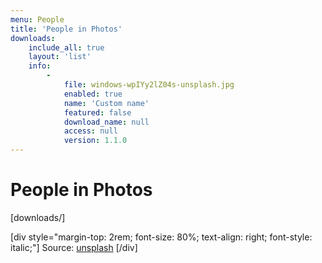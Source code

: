 ```yaml
---
menu: People
title: 'People in Photos'
downloads:
    include_all: true
    layout: 'list'
    info:
        -
            file: windows-wpIYy2lZ04s-unsplash.jpg
            enabled: true
            name: 'Custom name'
            featured: false
            download_name: null
            access: null
            version: 1.1.0
---
```


# People in Photos

[downloads/]

[div style="margin-top: 2rem; font-size: 80%; text-align: right; font-style: italic;"]
Source: [unsplash](https://unsplash.com/?target=_blank)
[/div]
